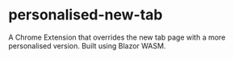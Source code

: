 # personalised-new-tab
A Chrome Extension that overrides the new tab page with a more personalised version. Built using Blazor WASM.
